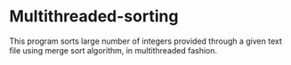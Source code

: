 # Multithreaded-sorting
This program sorts large number of integers provided through a given text file using merge sort algorithm, in multithreaded fashion.
